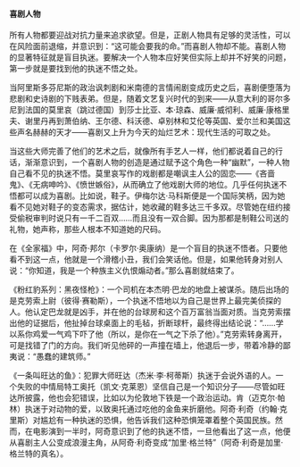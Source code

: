 ####  喜剧人物

所有人物都要迎战对抗力量来追求欲望。但是，正剧人物具有足够的灵活性，可以在风险面前退缩，并意识到：“这可能会要我的命。”而喜剧人物却不能。喜剧人物的显著特征就是盲目执迷。要解决一个人物本应好笑但实际上却并不好笑的问题，第一步就是要找到他的执迷不悟之处。

当阿里斯多芬尼斯的政治讽刺剧和米南德的言情闹剧变成历史之后，喜剧便堕落为悲剧和史诗剧的下贱表弟。但是，随着文艺复兴时代的到来——从意大利的哥尔多尼到法国的莫里哀（跳过德国）到莎士比亚、本·琼森、威廉·威彻利、威廉·康格里夫、谢里丹再到萧伯纳、王尔德、科沃德、卓别林和艾伦等英国、爱尔兰和美国这些声名赫赫的天才——喜剧又上升为今天的灿烂艺术：现代生活的可取之处。

当这些大师完善了他们的艺术之后，就像所有手艺人一样，他们都说着自己的行话，渐渐意识到，一个喜剧人物的创造是通过赋予这个角色一种“幽默”，一种人物自己看不见的执迷不悟。莫里哀写作的戏剧都是嘲讽主人公的固恋——《吝啬鬼》、《无病呻吟》、《愤世嫉俗》，从而确立了他戏剧大师的地位。几乎任何执迷不悟都可以成为喜剧。比如说，鞋子。伊梅尔达·马科斯便是一个国际笑柄，因为她看不见她对鞋子的变态需求，据估计，她收藏的鞋多达三千多双。尽管她在纽约接受偷税审判时说只有一千二百双……而且没有一双合脚。因为那都是制鞋公司送的礼物，她声称，那些人根本不知道她的尺码。

在《全家福》中，阿奇·邦尔（卡罗尔·奥康纳）是一个盲目的执迷不悟者。只要他看不到这一点，他就是一个滑稽小丑，我们会笑话他。但是，如果他转身对别人说：“你知道，我是一个种族主义仇恨煽动者。”那么喜剧就结束了。

《粉红豹系列：黑夜怪枪》：一个司机在本杰明·巴龙的地盘上被谋杀。随后出场的是克劳索上尉（彼得·赛勒斯），一个执迷不悟地以为自己是世界上最完美侦探的人。他认定巴龙就是凶手，并在他的台球房和这个百万富翁当面对质。当克劳索摆出他的证据后，他扯掉台球桌面上的毛毡，折断球杆，最终得出结论说：“……学以系你鸡爱一气鸡下吓了他（所以，是你在一气之下杀了他）。”克劳索转身离开，可是找错了门的方向。我们听见他砰的一声撞在墙上，他退后一步，带着冷静的鄙夷说：“愚蠢的建筑师。”

《一条叫旺达的鱼》：犯罪大师旺达（杰米·李·柯蒂斯）执迷于会说外语的人。一个失败的中情局特工奥托（凯文·克莱恩）坚信自己是一个知识分子——尽管如旺达所披露，他也会犯错误，比如以为伦敦地下铁是一个政治运动。肯（迈克尔·帕林）执迷于对动物的爱，以致奥托通过吃他的金鱼来折磨他。阿奇·利奇（约翰·克里斯）对尴尬有一种执迷的恐惧，他告诉我们这种恐惧笼罩着整个英国民族。然而，在电影演到一半时，阿奇意识到了他的执迷不悟，一旦他看出了这一点，他便从喜剧主人公变成浪漫主角，从阿奇·利奇变成“加里·格兰特”（阿奇·利奇是加里·格兰特的真名）。